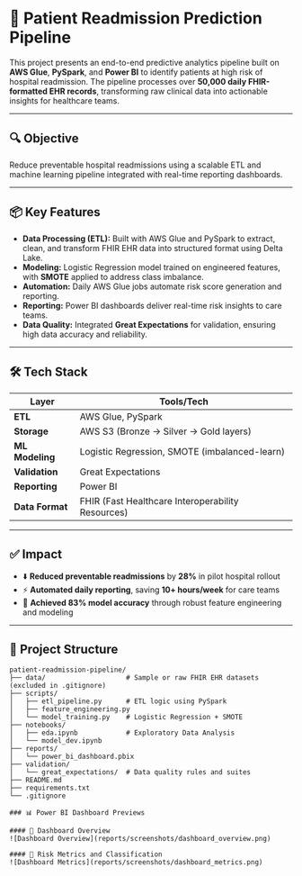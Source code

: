 # 🏥 Patient Readmission Prediction Pipeline

This project presents an end-to-end predictive analytics pipeline built on **AWS Glue**, **PySpark**, and **Power BI** to identify patients at high risk of hospital readmission. The pipeline processes over **50,000 daily FHIR-formatted EHR records**, transforming raw clinical data into actionable insights for healthcare teams.

---

## 🔍 Objective

Reduce preventable hospital readmissions using a scalable ETL and machine learning pipeline integrated with real-time reporting dashboards.

---

## 📦 Key Features

- **Data Processing (ETL):** Built with AWS Glue and PySpark to extract, clean, and transform FHIR EHR data into structured format using Delta Lake.
- **Modeling:** Logistic Regression model trained on engineered features, with **SMOTE** applied to address class imbalance.
- **Automation:** Daily AWS Glue jobs automate risk score generation and reporting.
- **Reporting:** Power BI dashboards deliver real-time risk insights to care teams.
- **Data Quality:** Integrated **Great Expectations** for validation, ensuring high data accuracy and reliability.

---

## 🛠️ Tech Stack

| Layer             | Tools/Tech                                      |
|------------------|--------------------------------------------------|
| **ETL**          | AWS Glue, PySpark                                |
| **Storage**      | AWS S3 (Bronze → Silver → Gold layers)           |
| **ML Modeling**  | Logistic Regression, SMOTE (imbalanced-learn)    |
| **Validation**   | Great Expectations                               |
| **Reporting**    | Power BI                                         |
| **Data Format**  | FHIR (Fast Healthcare Interoperability Resources)|

---

## ✅ Impact

- ⬇️ **Reduced preventable readmissions** by **28%** in pilot hospital rollout
- ⚡ **Automated daily reporting**, saving **10+ hours/week** for care teams
- 🎯 **Achieved 83% model accuracy** through robust feature engineering and modeling

---

## 📁 Project Structure

```plaintext
patient-readmission-pipeline/
├── data/                    # Sample or raw FHIR EHR datasets (excluded in .gitignore)
├── scripts/
│   ├── etl_pipeline.py      # ETL logic using PySpark
│   ├── feature_engineering.py
│   └── model_training.py    # Logistic Regression + SMOTE
├── notebooks/
│   ├── eda.ipynb            # Exploratory Data Analysis
│   └── model_dev.ipynb
├── reports/
│   └── power_bi_dashboard.pbix
├── validation/
│   └── great_expectations/  # Data quality rules and suites
├── README.md
├── requirements.txt
└── .gitignore

### 📊 Power BI Dashboard Previews

#### 📌 Dashboard Overview
![Dashboard Overview](reports/screenshots/dashboard_overview.png)

#### 📌 Risk Metrics and Classification
![Dashboard Metrics](reports/screenshots/dashboard_metrics.png)

